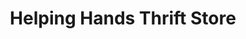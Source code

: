 ---
title: "Helping Hands Thrift Store"
url: /grimshaw/helping-hands-thrift-store/
shop: Gebrauchtwaren
---